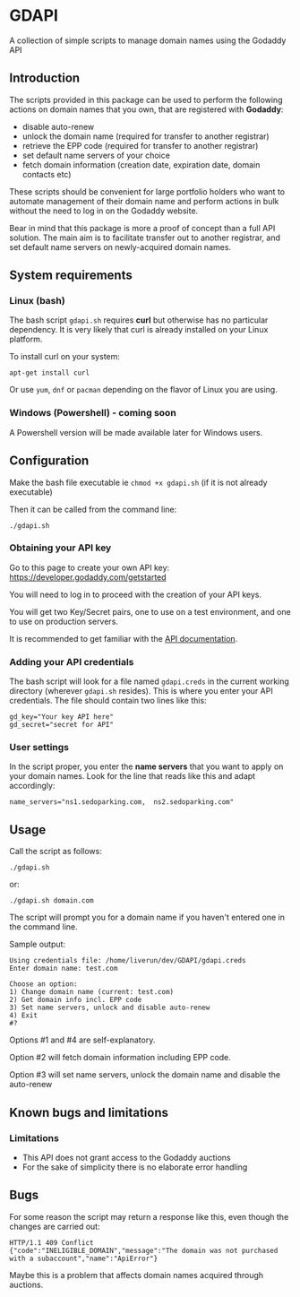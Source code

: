 # GDAPI

A collection of simple scripts to manage domain names using the Godaddy API

## Introduction

The scripts provided in this package can be used to perform the following actions on domain names that you own, that are registered with **Godaddy**:

- disable auto-renew
- unlock the domain name (required for transfer to another registrar)
- retrieve the EPP code (required for transfer to another registrar)
- set default name servers of your choice
- fetch domain information (creation date, expiration date, domain contacts etc)

These scripts should be convenient for large portfolio holders who want to automate management of their domain name and perform actions in bulk without the need to log in on the Godaddy website.

Bear in mind that this package is more a proof of concept than a full API solution. The main aim is to facilitate transfer out to another registrar, and set default name servers on newly-acquired domain names.

## System requirements

### Linux (bash)

The bash script `gdapi.sh` requires **curl** but otherwise has no particular dependency. It is very likely that curl is already installed on your Linux platform.

To install curl on your system:

`apt-get install curl`

Or use `yum`, `dnf` or `pacman` depending on the flavor of Linux you are using.

### Windows (Powershell) - coming soon

A Powershell version will be made available later for Windows users.

## Configuration

Make the bash file executable ie `chmod +x gdapi.sh`
(if it is not already executable)

Then it can be called from the command line:

`./gdapi.sh`

### Obtaining your API key

Go to this page to create your own API key: https://developer.godaddy.com/getstarted

You will need to log in to proceed with the creation of your API keys.

You will get two Key/Secret pairs, one to use on a test environment, and one to use on production servers.

It is recommended to get familiar with the [API documentation](https://developer.godaddy.com/doc).

### Adding your API credentials

The bash script will look for a file named `gdapi.creds` in the current working directory (wherever `gdapi.sh` resides). This is where you enter your API credentials. The file should contain two lines like this:
```
gd_key="Your key API here"
gd_secret="secret for API"
```

### User settings

In the script proper, you enter the **name servers** that you want to apply on your domain names. Look for the line that reads like this and adapt accordingly:

`name_servers="ns1.sedoparking.com,  ns2.sedoparking.com"`

## Usage

Call the script as follows:

`./gdapi.sh`

or:

`./gdapi.sh domain.com`

The script will prompt you for a domain name if you haven't entered one in the command line.

Sample output:
```
Using credentials file: /home/liverun/dev/GDAPI/gdapi.creds
Enter domain name: test.com

Choose an option:
1) Change domain name (current: test.com)
2) Get domain info incl. EPP code
3) Set name servers, unlock and disable auto-renew
4) Exit
#?
```
Options #1 and #4 are self-explanatory.

Option #2 will fetch domain information including EPP code.

Option #3 will set name servers, unlock the domain name and disable the auto-renew

## Known bugs and limitations

### Limitations

- This API does not grant access to the Godaddy auctions
- For the sake of simplicity there is no elaborate error handling

## Bugs

For some reason the script may return a response like this, even though the changes are carried out:
```
HTTP/1.1 409 Conflict
{"code":"INELIGIBLE_DOMAIN","message":"The domain was not purchased with a subaccount","name":"ApiError"}
```
Maybe this is a problem that affects domain names acquired through auctions.

